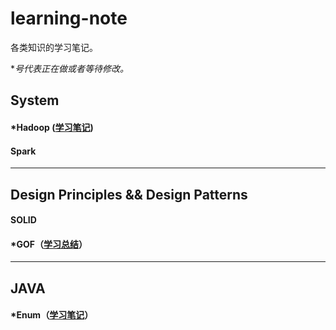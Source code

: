 # learning-note
各类知识的学习笔记。

**号代表正在做或者等待修改。*

## System

#### *Hadoop ([学习笔记](doc/hadoop-learning-roadmap.md))

#### Spark

---

## Design Principles && Design Patterns

#### SOLID

#### *GOF（[学习总结](doc/design-pattern-gof.md)）

---

## JAVA 

#### *Enum（[学习笔记](doc/java-enum.md)）

